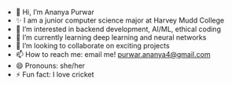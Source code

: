 - 👋 Hi, I’m Ananya Purwar
- ✨ I am a junior computer science major at Harvey Mudd College
- 👀 I’m interested in backend development, AI/ML, ethical coding
- 🌱 I’m currently learning deep learning and neural networks
- 💞️ I’m looking to collaborate on exciting projects
- 📫 How to reach me: email me! purwar.ananya4@gmail.com
- 😄 Pronouns: she/her
- ⚡ Fun fact: I love cricket

<!---
xpurwar/xpurwar is a ✨ special ✨ repository because its `README.md` (this file) appears on your GitHub profile.
You can click the Preview link to take a look at your changes.
--->
